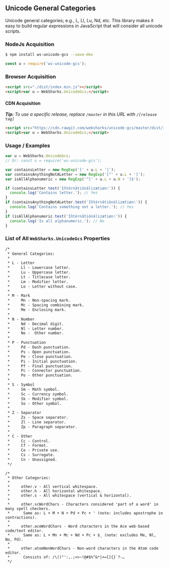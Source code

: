 ## Unicode General Categories

Unicode general categories; e.g., L, Ll, Lu, Nd, etc. This library makes it easy to build regular expressions in JavaScript that will consider all unicode scripts.

### NodeJs Acquisition

```bash
$ npm install ws-unicode-gcs --save-dev
```

```js
const u = require('ws-unicode-gcs');
```

### Browser Acquisition

```html
<script src="./dist/index.min.js"></script>
<script>var u = WebSharks.UnicodeGcs;</script>
```

#### CDN Acquisition

_**Tip:** To use a specific release, replace `/master` in this URL with `/[release tag]`_

```html
<script src="https://cdn.rawgit.com/websharks/unicode-gcs/master/dist/index.min.js"></script>
<script>var u = WebSharks.UnicodeGcs;</script>
```

### Usage / Examples

```js
var u = WebSharks.UnicodeGcs;
// Or: const u = require('ws-unicode-gcs');

var containsLetter = new RegExp('[' + u.L + ']');
var containsAnythingNotALetter = new RegExp('[^' + u.L + ']');
var isAllAlphanumeric = new RegExp('^[' + u.L + u.N + ']$');

if (containsLetter.test('Iñtërnâtiônàlizætiøn☃')) {
  console.log('Contains letter.'); // Yes
}
if (containsAnythingNotALetter.test('Iñtërnâtiônàlizætiøn☃')) {
  console.log('Contains something not a letter.'); // Yes
}
if (isAllAlphanumeric.test('Iñtërnâtiônàlizætiøn☃')) {
  console.log('Is all alphanumeric.'); // No
}
```

### List of All `WebSharks.UnicodeGcs` Properties

```txt
/*
 * General Categories:
 *
 * L - Letter
 *     Ll - Lowercase letter.
 *     Lu - Uppercase letter.
 *     Lt - Titlecase letter.
 *     Lm - Modifier letter.
 *     Lo - Letter without case.
 *
 * M - Mark
 *     Mn - Non-spacing mark.
 *     Mc - Spacing combining mark.
 *     Me - Enclosing mark.
 *
 * N - Number
 *     Nd - Decimal digit.
 *     Nl - Letter number.
 *     No -  Other number.
 *
 * P - Punctuation
 *     Pd - Dash punctuation.
 *     Ps - Open punctuation.
 *     Pe - Close punctuation.
 *     Pi - Initial punctuation.
 *     Pf - Final punctuation.
 *     Pc - Connector punctuation.
 *     Po - Other punctuation.
 *
 * S - Symbol
 *     Sm - Math symbol.
 *     Sc - Currency symbol.
 *     Sk - Modifier symbol.
 *     So - Other symbol.
 *
 * Z - Separator
 *     Zs - Space separator.
 *     Zl - Line separator.
 *     Zp - Paragraph separator.
 *
 * C - Other
 *     Cc - Control.
 *     Cf - Format.
 *     Co - Private use.
 *     Cs - Surrogate.
 *     Cn - Unassigned.
 */
```

```
/*
 * Other Categories:
 *
 *     other.v - All vertical whitespace.
 *     other.h - All horizontal whitespace.
 *     other.s - All whitespace (vertical & horizontal).
 *
 *     other.scWordChars - Characters considered 'part of a word' in many spell checkers.
 *      Same as: L + M + N + Pd + Pc + ' (note: includes apostrophe in contractions).
 *
 *     other.aceWordChars - Word characters in the Ace web-based code/text editor.
 *      Same as: L + Mn + Mc + Nd + Pc + $_ (note: excludes Me, Nl, No, Pd).
 *
 *     other.atomNonWordChars - Non-word characters in the Atom code editor.
 *      Consists of: /\()"':,.;<>~!@#$%^&*|+=[]{}`?-…
 */
```
